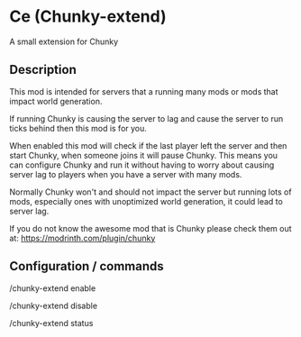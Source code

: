 # Ce (Chunky-extend)

A small extension for Chunky


## Description

This mod is intended for servers that a running many mods or mods that impact world generation.

If running Chunky is causing the server to lag and cause the server to run ticks behind then this mod is for you.

When enabled this mod will check if the last player left the server and then start Chunky, when someone joins it will pause Chunky. This means you can configure Chunky and run it without having to worry about causing server lag to players when you have a server with many mods.

Normally Chunky won't and should not impact the server but running lots of mods, especially ones with unoptimized world generation, it could lead to server lag.

If you do not know the awesome mod that is Chunky please check them out at: https://modrinth.com/plugin/chunky


## Configuration / commands

/chunky-extend enable

/chunky-extend disable

/chunky-extend status
